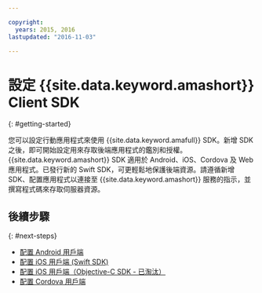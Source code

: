 ```yaml
---

copyright:
  years: 2015, 2016
lastupdated: "2016-11-03"

---
```


# 設定 {{site.data.keyword.amashort}} Client SDK
{: #getting-started}

您可以設定行動應用程式來使用 {{site.data.keyword.amafull}} SDK。新增 SDK 之後，即可開始設定用來存取後端應用程式的鑑別和授權。{{site.data.keyword.amashort}} SDK 適用於 Android、iOS、Cordova 及 Web 應用程式。已發行新的 Swift SDK，可更輕鬆地保護後端資源。請遵循新增 SDK、配置應用程式以連接至 {{site.data.keyword.amashort}} 服務的指示，並撰寫程式碼來存取伺服器資源。


## 後續步驟
{: #next-steps}

* [配置 Android 用戶端](getting-started-android.html)
* [配置 iOS 用戶端 (Swift SDK)](getting-started-ios-swift-sdk.html)
* [配置 iOS 用戶端（Objective-C SDK - 已淘汰）](getting-started-ios.html)
* [配置 Cordova 用戶端](getting-started-cordova.html)
